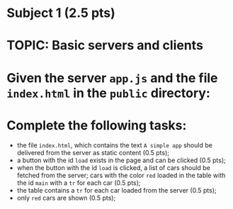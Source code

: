 # Subject 1 (2.5 pts)
# TOPIC: Basic servers and clients

# Given the server `app.js` and the file `index.html` in the `public` directory:

# Complete the following tasks:
- the file `index.html`, which contains the text `A simple app` should be delivered from the server as static content (0.5 pts);
- a button with the id `load` exists in the page and can be clicked (0.5 pts);
- when the button with the id `load` is clicked, a list of cars should be fetched from the server; cars with the color `red` loaded in the table with the id `main` with a `tr` for each car (0.5 pts);
- the table contains a `tr` for each car loaded from the server (0.5 pts);
- only `red` cars are shown (0.5 pts);

